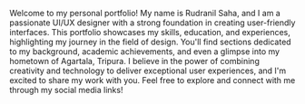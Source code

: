 Welcome to my personal portfolio! My name is Rudranil Saha, and I am a passionate UI/UX designer with a strong foundation in creating user-friendly interfaces. 
This portfolio showcases my skills, education, and experiences, highlighting my journey in the field of design. 
You'll find sections dedicated to my background, academic achievements, and even a glimpse into my hometown of Agartala, Tripura. 
I believe in the power of combining creativity and technology to deliver exceptional user experiences, and I'm excited to share my work with you. 
Feel free to explore and connect with me through my social media links!

